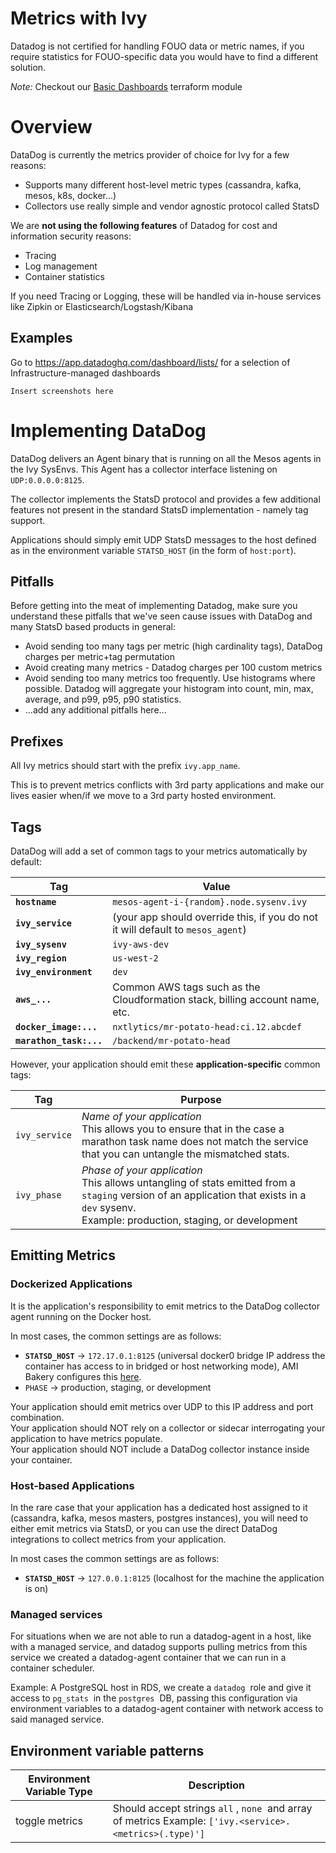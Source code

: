 # Metrics with Ivy

Datadog is not certified for handling FOUO data or metric names, if you
require statistics for FOUO-specific data you would have to find a different solution.

*Note:* Checkout our [Basic Dashboards](https://github.com/nxtlytics/ivy-terraform-modules/tree/master/datadog/basic-dashboards) terraform module

# Overview

DataDog is currently the metrics provider of choice for Ivy for a
few reasons:

- Supports many different host-level metric types (cassandra, kafka, mesos, k8s, docker...)
- Collectors use really simple and vendor agnostic protocol called StatsD

We are **not using the following features** of Datadog for cost and
information security reasons:

- Tracing
- Log management
- Container statistics

If you need Tracing or Logging, these will be handled via in-house
services like Zipkin or Elasticsearch/Logstash/Kibana

## Examples

Go to <https://app.datadoghq.com/dashboard/lists/> for a selection of Infrastructure-managed dashboards

`Insert screenshots here`

# Implementing DataDog

DataDog delivers an Agent binary that is running on all the Mesos agents in the Ivy SysEnvs. This Agent has a collector interface listening on `UDP:0.0.0.0:8125`.

The collector implements the StatsD protocol and provides a few additional features not present in the standard StatsD implementation - namely tag support.

Applications should simply emit UDP StatsD messages to the host defined as in the environment variable `STATSD_HOST` (in the form of `host:port`).

## Pitfalls

Before getting into the meat of implementing Datadog, make sure you
understand these pitfalls that we've seen cause issues with DataDog and
many StatsD based products in general:

-   Avoid sending too many tags per metric (high cardinality tags), DataDog charges per metric+tag permutation
-   Avoid creating many metrics - Datadog charges per 100 custom metrics
-   Avoid sending too many metrics too frequently. Use histograms where possible. Datadog will aggregate your histogram into count, min, max, average, and p99, p95, p90 statistics.
-   ...add any additional pitfalls here...

## Prefixes

All Ivy metrics should start with the prefix `ivy.app_name`.

This is to prevent metrics conflicts with 3rd party applications and make our lives easier when/if we move to a 3rd party hosted environment.

## Tags

DataDog will add a set of common tags to your metrics automatically by default:

|                       Tag | Value                                                                                |
| ------------------------- | ------------------------------------------------------------------------------------ |
|            **`hostname`** | `mesos-agent-i-{random}.node.sysenv.ivy`                                             |
|         **`ivy_service`** | (your app should override this, if you do not it will default to `mesos_agent`)      |
|          **`ivy_sysenv`** | `ivy-aws-dev`                                                                        |
|          **`ivy_region`** | `us-west-2`                                                                          |
|     **`ivy_environment`** | `dev`                                                                                |
|             **`aws_...`** | Common AWS tags such as the Cloudformation stack, billing account name, etc.         |
|    **`docker_image:...`** | `nxtlytics/mr-potato-head:ci.12.abcdef`                                              |
|   **`marathon_task:...`** | `/backend/mr-potato-head`                                                            |

However, your application should emit these **application-specific** common tags:

|           Tag | Purpose                                                                                                                                                                                            |
|           --- | ---                                                                                                                                                                                                |
| `ivy_service` | *Name of your application*</br>This allows you to ensure that in the case a marathon task name does not match the service that you can untangle the mismatched stats.                              |
|   `ivy_phase` | *Phase of your application*</br>This allows untangling of stats emitted from a `staging` version of an application that exists in a `dev` sysenv.</br>Example: production, staging, or development |

## Emitting Metrics

### Dockerized Applications

It is the application's responsibility to emit metrics to the DataDog
collector agent running on the Docker host.

In most cases, the common settings are as follows:

-   **`STATSD_HOST`** → `172.17.0.1:8125` (universal docker0 bridge IP address the container has access to in bridged or host networking mode), AMI Bakery configures this [here](https://github.com/nxtlytics/ivy-ami-bakery/blob/master/roles/docker/tasks/Amazon.yml#L15).
-   `PHASE` → production, staging, or development

Your application should emit metrics over UDP to this IP address and port combination.  
Your application should NOT rely on a collector or sidecar interrogating your application to have metrics populate.  
Your application should NOT include a DataDog collector instance inside your container.

### Host-based Applications

In the rare case that your application has a dedicated host assigned to
it (cassandra, kafka, mesos masters, postgres instances), you will need
to either emit metrics via StatsD, or you can use the direct DataDog
integrations to collect metrics from your application.

In most cases the common settings are as follows:

-   **`STATSD_HOST`** → `127.0.0.1:8125` (localhost for the machine the application is on)

### Managed services

For situations when we are not able to run a datadog-agent in a host,
like with a managed service, and datadog supports pulling metrics from
this service we created a datadog-agent container that we can run in a
container scheduler. 

Example: A PostgreSQL host in RDS, we create a `datadog`  role and give
it access to `pg_stats`  in the `postgres`  DB, passing this
configuration via environment variables to a datadog-agent container
with network access to said managed service.

## Environment variable patterns

| Environment Variable Type | Description                                                                                               |
|---------------------------|-----------------------------------------------------------------------------------------------------------|
| toggle metrics            | Should accept strings `all` , `none`  and array of metrics Example: `['ivy.<service>.<metrics>(.type)']`  |
